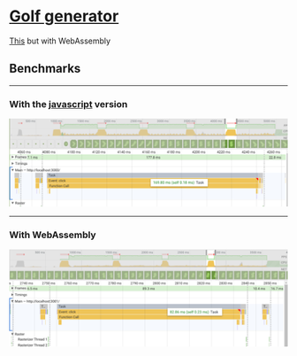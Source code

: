 # [Golf generator](https://alexisloiselle.github.io/golf-generator-wasm)

[This](https://github.com/alexisloiselle/golf-generator) but with WebAssembly

## Benchmarks

<hr/>

### With the [javascript](https://github.com/alexisloiselle/golf-generator) version

<img src="./1590805097.png" width="512" />

<hr/>

### With WebAssembly

<img src="./1590805048.png" width="512" />

